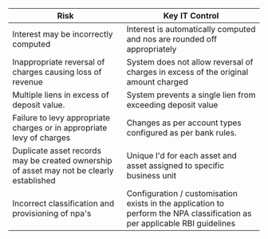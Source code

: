 ﻿Risk|Key IT Control
-|-|
Interest may be incorrectly computed|Interest is automatically computed and nos are rounded off appropriately
Inappropriate reversal of charges causing loss of revenue|System does not allow reversal of charges in excess of the original amount charged
Multiple liens in excess of deposit value.|System prevents a single lien from exceeding deposit value
Failure to levy appropriate charges or in appropriate levy of charges|Changes as per account types configured as per bank rules.
Duplicate asset records may be created ownership of asset may not be clearly established|Unique I'd for each asset and asset assigned to specific business unit
Incorrect classification and provisioning of npa's|Configuration / customisation exists in the application to perform the NPA classification as per applicable RBI guidelines